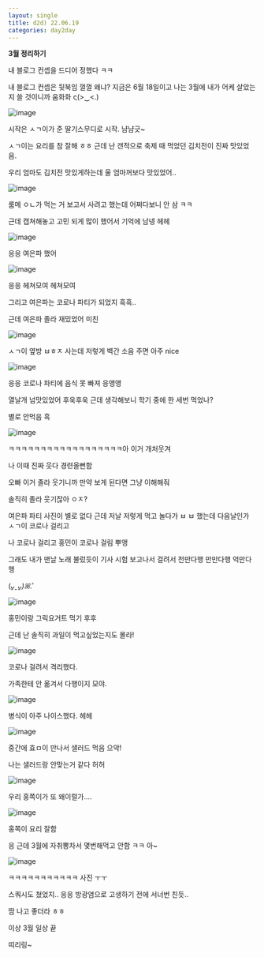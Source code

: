 ```yaml
---
layout: single
title: d2d) 22.06.19
categories: day2day
---
```


__3월 정리하기__

내 블로그 컨셉을 드디어 정했다 ㅋㅋ

내 블로그 컨셉은 뒷북임 껄껄 왜냐? 지금은 6월 18일이고 나는 3월에 내가 어케 살았는지 쓸 것이니까 움화화 ς(>‿<.)

![image](https://user-images.githubusercontent.com/52832956/174444146-efb32455-80bf-4381-9c83-390c5d817161.png)

시작은 ㅅㄱ이가 준 딸기스무디로 시작. 냠냠긋~

ㅅㄱ이는 요리를 참 잘해 ㅎㅎ 근데 난 갠적으로 축제 때 먹었던 김치전이 진짜 맛있었음.

우리 엄마도 김치전 맛있게하는데 울 엄마꺼보다 맛있었어.. 

![image](https://user-images.githubusercontent.com/52832956/174444174-2f726573-b824-4700-b418-e013bd6ffeb1.png)

룸메 ㅇㄴ가 먹는 거 보고서 사려고 했는데 어쩌다보니 안 삼 ㅋㅋ

근데 캡쳐해놓고 고민 되게 많이 했어서 기억에 남넹 헤헤

![image](https://user-images.githubusercontent.com/52832956/174444229-3a6cae90-4993-4934-9c3e-06f5c9f8223b.png)

응응 여은파 했어 

![image](https://user-images.githubusercontent.com/52832956/174444237-baa18462-e2e6-4324-acc4-c2355253a40a.png)

응응 헤쳐모여 헤쳐모여

그리고 여은파는 코로나 파티가 되었지 흑흑..

근데 여은파 졸라 재밌었어 미친

![image](https://user-images.githubusercontent.com/52832956/174444257-ae7e7e59-d59c-46a7-99db-14cf2c60ee07.png)

ㅅㄱ이 옆방 ㅂㅎㅈ 사는데 저렇게 벽간 소음 주면 아주 nice

![image](https://user-images.githubusercontent.com/52832956/174444278-dfd22c7d-9dda-4f5d-a52b-158fb425381f.png)

응응 코로나 파티에 음식 못 빠져 응앵앵

열날개 넘맛있었어 후욱후욱 근데 생각해보니 학기 중에 한 세번 먹었나?

별로 안먹음 흑

![image](https://user-images.githubusercontent.com/52832956/174444302-2931218a-e86e-4239-ac85-1e1eb9b114d8.png)

ㅋㅋㅋㅋㅋㅋㅋㅋㅋㅋㅋㅋㅋㅋㅋㅋㅋㅋ아 이거 개처웃겨

나 이때 진짜 웃다 경련올뻔함 

오빠 이거 졸라 웃기니까 만약 보게 된다면 그냥 이해해줘

솔직히 졸라 웃기잖아 ㅇㅈ?

여은파 파티 사진이 별로 없다 근데 저날 저렇게 먹고 놀다가 ㅂ ㅂ 했는데 다음날인가 ㅅㄱ이 코로나 걸리고

나 코로나 걸리고 홍민이 코로나 걸림 뿌앵

그래도 내가 맨날 노래 불렀듯이 기사 시험 보고나서 걸려서 천만다행 만만다행 억만다행

(*ᴗ͈ˬᴗ͈)ꕤ*.ﾟ

![image](https://user-images.githubusercontent.com/52832956/174444407-4ca67e69-2672-4993-b2fa-55ca4d517222.png)

홍민이랑 그릭요거트 먹기 후후 

근데 난 솔직히 과일이 먹고싶었는지도 몰라!

![image](https://user-images.githubusercontent.com/52832956/174444460-cffce91f-cce7-4c5b-9610-05abc705af8a.png)

코로나 걸려서 격리했다.

가족한테 안 옮겨서 다행이지 모야.

![image](https://user-images.githubusercontent.com/52832956/174444478-d3f3b369-aeec-41bb-9340-61e5341c0316.png)

병식이 아주 나이스했다. 헤헤

![image](https://user-images.githubusercontent.com/52832956/174444497-9ae808a2-61bf-44b9-8567-6b767aeecfdf.png)

중간에 효ㅁ이 만나서 샐러드 먹음 으악! 

나는 샐러드랑 안맞는거 같다 허허

![image](https://user-images.githubusercontent.com/52832956/174444522-ab24960d-7828-4208-8dd7-23430a10a3ce.png)

우리 홍쪽이가 또 왜이럴가....

![image](https://user-images.githubusercontent.com/52832956/174444529-15356fab-6a11-4aab-8d12-51f003607d80.png)

홍쪽이 요리 잘함 

응 근데 3월에 자취뽕차서 몇번해먹고 안함 ㅋㅋ 아~

![image](https://user-images.githubusercontent.com/52832956/174444613-b03f8c1d-22ef-4546-8652-fc21bc5cab14.png)

ㅋㅋㅋㅋㅋㅋㅋㅋㅋㅋㅋ 사진 ㅜㅜ

스쿼시도 쳤었지.. 응응 방광염으로 고생하기 전에 서너번 친듯..

땀 나고 좋더라 ㅎㅎ

이상 3월 일상 끝

띠리링~


